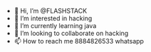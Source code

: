 - 👋 Hi, I’m @FLASHSTACK
- 👀 I’m interested in hacking 
- 🌱 I’m currently learning java 
- 💞️ I’m looking to collaborate on hacking 
- 📫 How to reach me 8884826533 whatsapp 

<!---
FLASHSTACK/FLASHSTACK is a ✨ special ✨ repository because its `README.md` (this file) appears on your GitHub profile.
You can click the Preview link to take a look at your changes.
--->
